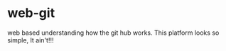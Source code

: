 # web-git
web based understanding how the git hub works.
This platform looks so simple, It ain't!!!
